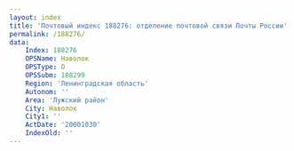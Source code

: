 ```yaml
---
layout: index
title: 'Почтовый индекс 188276: отделение почтовой связи Почты России'
permalink: /188276/
data:
    Index: 188276
    OPSName: Наволок
    OPSType: О
    OPSSubm: 188299
    Region: 'Ленинградская область'
    Autonom: ''
    Area: 'Лужский район'
    City: Наволок
    City1: ''
    ActDate: '20001030'
    IndexOld: ''
---
```

